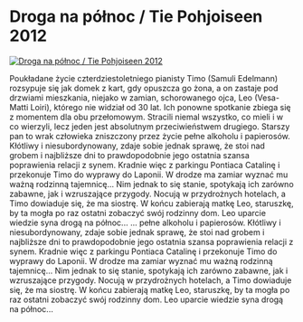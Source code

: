 Droga na północ / Tie Pohjoiseen 2012 
=============
[![Droga na północ / Tie Pohjoiseen 2012 ](http://vidos.pl/images/player.gif)](http://vidos.pl/droga-na-polnoc-tie-pohjoiseen-2012)

 Poukładane życie czterdziestoletniego pianisty Timo (Samuli Edelmann) rozsypuje się jak domek z kart, gdy opuszcza go żona, a on zastaje pod drzwiami mieszkania, niejako w zamian, schorowanego ojca, Leo (Vesa-Matti Loiri), którego nie widział od 30 lat. Ich ponowne spotkanie zbiega się z momentem dla obu przełomowym. Stracili niemal wszystko, co mieli i w co wierzyli, lecz jeden jest absolutnym przeciwieństwem drugiego. Starszy pan to wrak człowieka zniszczony przez życie pełne alkoholu i papierosów. Kłótliwy i niesubordynowany, zdaje sobie jednak sprawę, że stoi nad grobem i najbliższe dni to prawdopodobnie jego ostatnia szansa poprawienia relacji z synem. Kradnie więc z parkingu Pontiaca Catalinę i przekonuje Timo do wyprawy do Laponii. W drodze ma zamiar wyznać mu ważną rodzinną tajemnicę... Nim jednak to się stanie, spotykają ich zarówno zabawne, jak i wzruszające przygody. Nocują w przydrożnych hotelach, a Timo dowiaduje się, że ma siostrę. W końcu zabierają matkę Leo, staruszkę, by ta mogła po raz ostatni zobaczyć swój rodzinny dom. Leo uparcie wiedzie syna drogą na północ...   ... pełne alkoholu i papierosów. Kłótliwy i niesubordynowany, zdaje sobie jednak sprawę, że stoi nad grobem i najbliższe dni to prawdopodobnie jego ostatnia szansa poprawienia relacji z synem. Kradnie więc z parkingu Pontiaca Catalinę i przekonuje Timo do wyprawy do Laponii. W drodze ma zamiar wyznać mu ważną rodzinną tajemnicę... Nim jednak to się stanie, spotykają ich zarówno zabawne, jak i wzruszające przygody. Nocują w przydrożnych hotelach, a Timo dowiaduje się, że ma siostrę. W końcu zabierają matkę Leo, staruszkę, by ta mogła po raz ostatni zobaczyć swój rodzinny dom. Leo uparcie wiedzie syna drogą na północ...
